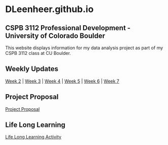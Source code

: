 # DLeenheer.github.io

## CSPB 3112 Professional Development - University of Colorado Boulder
This website displays information for my data analysis project as part of my CSPB 3112 class at CU Boulder.

## Weekly Updates
[Week 2](Week2.md) | [Week 3](Week3.md) | [Week 4](Week4.md) | [Week 5](Week5.md) | [Week 6](Week6.md) | [Week 7](Week7.md)

## Project Proposal
[Project Proposal](https://dleenheer.github.io/Project%20Proposal.pdf)

## Life Long Learning
[Life Long Learning Activity](LifeLongLearning.md) 
